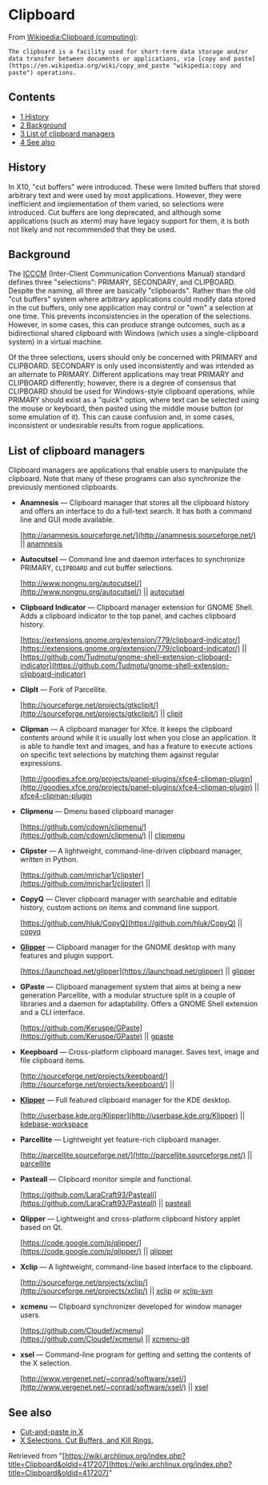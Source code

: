 # Clipboard

From [Wikipedia:Clipboard (computing)](https://en.wikipedia.org/wiki/Clipboard_(computing) "wikipedia:Clipboard (computing)"):

	The clipboard is a facility used for short-term data storage and/or data transfer between documents or applications, via [copy and paste](https://en.wikipedia.org/wiki/copy_and_paste "wikipedia:copy and paste") operations.

## Contents

*   [1 History](#History)
*   [2 Background](#Background)
*   [3 List of clipboard managers](#List_of_clipboard_managers)
*   [4 See also](#See_also)

## History

In X10, "cut buffers" were introduced. These were limited buffers that stored arbitrary text and were used by most applications. However, they were inefficient and implementation of them varied, so selections were introduced. Cut buffers are long deprecated, and although some applications (such as xterm) may have legacy support for them, it is both not likely and not recommended that they be used.

## Background

The [ICCCM](http://tronche.com/gui/x/icccm/) (Inter-Client Communication Conventions Manual) standard defines three "selections": PRIMARY, SECONDARY, and CLIPBOARD. Despite the naming, all three are basically "clipboards". Rather than the old "cut buffers" system where arbitrary applications could modify data stored in the cut buffers, only one application may control or "own" a selection at one time. This prevents inconsistencies in the operation of the selections. However, in some cases, this can produce strange outcomes, such as a bidirectional shared clipboard with Windows (which uses a single-clipboard system) in a virtual machine.

Of the three selections, users should only be concerned with PRIMARY and CLIPBOARD. SECONDARY is only used inconsistently and was intended as an alternate to PRIMARY. Different applications may treat PRIMARY and CLIPBOARD differently; however, there is a degree of consensus that CLIPBOARD should be used for Windows-style clipboard operations, while PRIMARY should exist as a "quick" option, where text can be selected using the mouse or keyboard, then pasted using the middle mouse button (or some emulation of it). This can cause confusion and, in some cases, inconsistent or undesirable results from rogue applications.

## List of clipboard managers

Clipboard managers are applications that enable users to manipulate the clipboard. Note that many of these programs can also synchronize the previously mentioned clipboards.

*   **Anamnesis** — Clipboard manager that stores all the clipboard history and offers an interface to do a full-text search. It has both a command line and GUI mode available.

	[http://anamnesis.sourceforge.net/](http://anamnesis.sourceforge.net/) || [anamnesis](https://aur.archlinux.org/packages/anamnesis/)

*   **Autocutsel** — Command line and daemon interfaces to synchronize PRIMARY, `CLIPBOARD` and cut buffer selections.

	[http://www.nongnu.org/autocutsel/](http://www.nongnu.org/autocutsel/) || [autocutsel](https://www.archlinux.org/packages/?name=autocutsel)

*   **Clipboard Indicator** — Clipboard manager extension for GNOME Shell. Adds a clipboard indicator to the top panel, and caches clipboard history.

	[https://extensions.gnome.org/extension/779/clipboard-indicator/](https://extensions.gnome.org/extension/779/clipboard-indicator/) || [https://github.com/Tudmotu/gnome-shell-extension-clipboard-indicator](https://github.com/Tudmotu/gnome-shell-extension-clipboard-indicator)

*   **ClipIt** — Fork of Parcellite.

	[http://sourceforge.net/projects/gtkclipit/](http://sourceforge.net/projects/gtkclipit/) || [clipit](https://www.archlinux.org/packages/?name=clipit)

*   **Clipman** — A clipboard manager for Xfce. It keeps the clipboard contents around while it is usually lost when you close an application. It is able to handle text and images, and has a feature to execute actions on specific text selections by matching them against regular expressions.

	[http://goodies.xfce.org/projects/panel-plugins/xfce4-clipman-plugin](http://goodies.xfce.org/projects/panel-plugins/xfce4-clipman-plugin) || [xfce4-clipman-plugin](https://www.archlinux.org/packages/?name=xfce4-clipman-plugin)

*   **Clipmenu** — Dmenu based clipboard manager

	[https://github.com/cdown/clipmenu/](https://github.com/cdown/clipmenu/) || [clipmenu](https://aur.archlinux.org/packages/clipmenu/)

*   **Clipster** — A lightweight, command-line-driven clipboard manager, written in Python.

	[https://github.com/mrichar1/clipster](https://github.com/mrichar1/clipster) ||

*   **CopyQ** — Clever clipboard manager with searchable and editable history, custom actions on items and command line support.

	[https://github.com/hluk/CopyQ](https://github.com/hluk/CopyQ) || [copyq](https://aur.archlinux.org/packages/copyq/)

*   **[Glipper](https://en.wikipedia.org/wiki/Glipper "wikipedia:Glipper")** — Clipboard manager for the GNOME desktop with many features and plugin support.

	[https://launchpad.net/glipper](https://launchpad.net/glipper) || [glipper](https://aur.archlinux.org/packages/glipper/)

*   **GPaste** — Clipboard management system that aims at being a new generation Parcellite, with a modular structure split in a couple of libraries and a daemon for adaptability. Offers a GNOME Shell extension and a CLI interface.

	[https://github.com/Keruspe/GPaste](https://github.com/Keruspe/GPaste) || [gpaste](https://www.archlinux.org/packages/?name=gpaste)

*   **Keepboard** — Cross-platform clipboard manager. Saves text, image and file clipboard items.

	[http://sourceforge.net/projects/keepboard/](http://sourceforge.net/projects/keepboard/) ||

*   **[Klipper](https://en.wikipedia.org/wiki/Klipper "wikipedia:Klipper")** — Full featured clipboard manager for the KDE desktop.

	[http://userbase.kde.org/Klipper](http://userbase.kde.org/Klipper) || [kdebase-workspace](https://aur.archlinux.org/packages/kdebase-workspace/)

*   **Parcellite** — Lightweight yet feature-rich clipboard manager.

	[http://parcellite.sourceforge.net/](http://parcellite.sourceforge.net/) || [parcellite](https://www.archlinux.org/packages/?name=parcellite)

*   **Pasteall** — Clipboard monitor simple and functional.

	[https://github.com/LaraCraft93/Pasteall](https://github.com/LaraCraft93/Pasteall) || [pasteall](https://aur.archlinux.org/packages/pasteall/)

*   **Qlipper** — Lightweight and cross-platform clipboard history applet based on Qt.

	[https://code.google.com/p/qlipper/](https://code.google.com/p/qlipper/) || [qlipper](https://aur.archlinux.org/packages/qlipper/)

*   **Xclip** — A lightweight, command-line based interface to the clipboard.

	[http://sourceforge.net/projects/xclip/](http://sourceforge.net/projects/xclip/) || [xclip](https://www.archlinux.org/packages/?name=xclip) or [xclip-svn](https://aur.archlinux.org/packages/xclip-svn/)

*   **xcmenu** — Clipboard synchronizer developed for window manager users.

	[https://github.com/Cloudef/xcmenu](https://github.com/Cloudef/xcmenu) || [xcmenu-git](https://aur.archlinux.org/packages/xcmenu-git/)

*   **xsel** — Command-line program for getting and setting the contents of the X selection.

	[http://www.vergenet.net/~conrad/software/xsel/](http://www.vergenet.net/~conrad/software/xsel/) || [xsel](https://www.archlinux.org/packages/?name=xsel)

## See also

*   [Cut-and-paste in X](http://standards.freedesktop.org/clipboards-spec/clipboards-latest.txt)
*   [X Selections, Cut Buffers, and Kill Rings.](http://www.jwz.org/doc/x-cut-and-paste.html)

Retrieved from "[https://wiki.archlinux.org/index.php?title=Clipboard&oldid=417207](https://wiki.archlinux.org/index.php?title=Clipboard&oldid=417207)"